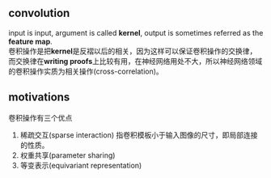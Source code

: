 ## convolution
input is input, argument is called **kernel**, output is sometimes referred as the **feature map**.  
卷积操作是把**kernel**是反褶以后的相关，因为这样可以保证卷积操作的交换律，而交换律在**writing proofs**上比较有用，在神经网络用处不大，所以神经网络领域的卷积操作实质为相关操作(cross-correlation)。

## motivations
卷积操作有三个优点
1. 稀疏交互(sparse interaction)
指卷积模板小于输入图像的尺寸，即局部连接的性质。
2. 权重共享(parameter sharing)
3. 等变表示(equivariant representation)